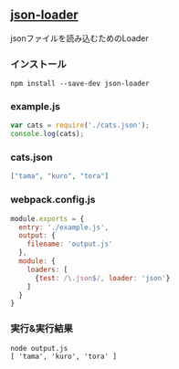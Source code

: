 ## [json-loader](https://github.com/webpack/json-loader)
jsonファイルを読み込むためのLoader

### インストール

```console
npm install --save-dev json-loader
```

### example.js

```javascript:example.js
var cats = require('./cats.json');
console.log(cats);
```

### cats.json

```json:cats.json
["tama", "kuro", "tora"]
```

### webpack.config.js

```javascript:webpack.config.js
module.exports = {
  entry: './example.js',
  output: {
    filename: 'output.js'
  },
  module: {
    loaders: [
      {test: /\.json$/, loader: 'json'}
    ]
  }
}
```

### 実行&実行結果

```console 
node output.js
[ 'tama', 'kuro', 'tora' ]
```
